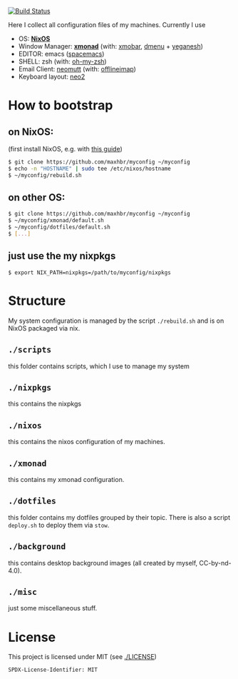 [![Build Status](https://travis-ci.org/maxhbr/myconfig.svg?branch=master)](https://travis-ci.org/maxhbr/myconfig)

Here I collect all configuration files of my machines. Currently I use
- OS: **[NixOS](https://nixos.org/)**
- Window Manager: **[xmonad](http://xmonad.org/)** (with: [xmobar](https://github.com/jaor/xmobar), [dmenu](https://tools.suckless.org/dmenu/) + [yeganesh](http://dmwit.com/yeganesh/))
- EDITOR: emacs ([spacemacs](http://spacemacs.org/))
- SHELL: zsh (with: [oh-my-zsh](http://ohmyz.sh/))
- Email Client: [neomutt](https://neomutt.org/) (with: [offlineimap](http://www.offlineimap.org/))
- Keyboard layout: [neo2](https://www.neo-layout.org/) 

# How to bootstrap
## on NixOS:
(first install NixOS, e.g. with [this guide](https://gist.github.com/martijnvermaat/76f2e24d0239470dd71050358b4d5134))
```bash
$ git clone https://github.com/maxhbr/myconfig ~/myconfig
$ echo -n "HOSTNAME" | sudo tee /etc/nixos/hostname
$ ~/myconfig/rebuild.sh
```

## on other OS:
```bash
$ git clone https://github.com/maxhbr/myconfig ~/myconfig
$ ~/myconfig/xmonad/default.sh
$ ~/myconfig/dotfiles/default.sh
$ [...]
```

## just use the my nixpkgs
```
$ export NIX_PATH=nixpkgs=/path/to/myconfig/nixpkgs
```

# Structure

My system configuration is managed by the script `./rebuild.sh` and is on NixOS packaged via nix.

## `./scripts`
this folder contains scripts, which I use to manage my system

## `./nixpkgs`
this contains the nixpkgs

## `./nixos`
this contains the nixos configuration of my machines.

## `./xmonad`
this contains my xmonad configuration.

## `./dotfiles`
this folder contains my dotfiles grouped by their topic. There is also a script
`deploy.sh` to deploy them via `stow`.

## `./background`
this contains desktop background images (all created by myself, CC-by-nd-4.0).

## `./misc`
just some miscellaneous stuff.

# License
This project is licensed under MIT (see [./LICENSE](./LICENSE))
```
SPDX-License-Identifier: MIT
```
